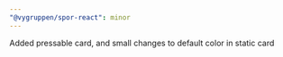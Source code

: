 ```yaml
---
"@vygruppen/spor-react": minor
---
```


Added pressable card, and small changes to default color in static card
